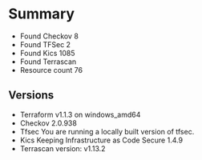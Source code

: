 # Summary

- Found Checkov 8
- Found TFSec 2
- Found Kics 1085
- Found Terrascan
- Resource count 76

## Versions

- Terraform v1.1.3 on windows_amd64
- Checkov 2.0.938
- Tfsec You are running a locally built version of tfsec.
- Kics Keeping Infrastructure as Code Secure 1.4.9
- Terrascan version: v1.13.2

